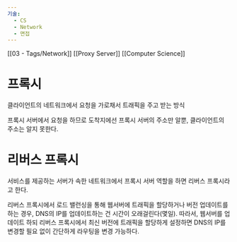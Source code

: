 ```yaml
---
기술:
  - CS
  - Network
  - 면접
---
```

[[03 - Tags/Network]] [[Proxy Server]] [[Computer Science]]
# 프록시

클라이언트의 네트워크에서 요청을 가로채서 트래픽을 주고 받는 방식

프록시 서버에서 요청을 하므로 도착지에선 프록시 서버의 주소만 알뿐, 클라이언트의 주소는 알지 못한다.

# 리버스 프록시

서비스를 제공하는 서버가 속한 네트워크에서 프록시 서버 역할을 하면 리버스 프록시라고 한다.

리버스 프록시에서 로드 밸런싱을 통해 웹서버에 트래픽을 할당하거나 버전 업데이트를 하는 경우, DNS의 IP를 업데이트하는 건 시간이 오래걸린다(몇일). 따라서, 웹서버를 업데이트 하되 리버스 프록시에서 최신 버전에 트래픽을 할당하게 설정하면 DNS의 IP를 변경할 필요 없이 간단하게 라우팅을 변경 가능하다.